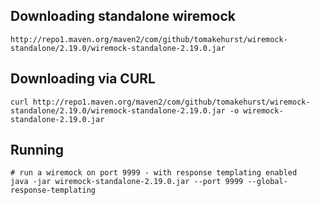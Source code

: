 
## Downloading standalone wiremock

    http://repo1.maven.org/maven2/com/github/tomakehurst/wiremock-standalone/2.19.0/wiremock-standalone-2.19.0.jar

## Downloading via CURL

    curl http://repo1.maven.org/maven2/com/github/tomakehurst/wiremock-standalone/2.19.0/wiremock-standalone-2.19.0.jar -o wiremock-standalone-2.19.0.jar

## Running

    # run a wiremock on port 9999 - with response templating enabled
    java -jar wiremock-standalone-2.19.0.jar --port 9999 --global-response-templating
